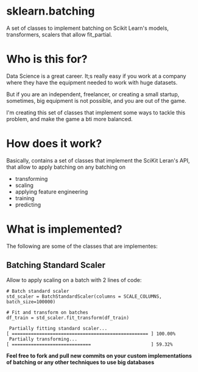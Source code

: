 # sklearn.batching
A set of classes to implement batching on Scikit Learn's models, transformers, scalers that allow fit_partial.

# Who is this for?

Data Science is a great career. It;s really easy if you work at a company where they have the equipment needed to work with huge datasets.

But if you are an independent, freelancer, or creating a small startup, sometimes, big equipment is not possible, and you are out of the game.

I'm creating this set of classes that implement some ways to tackle this problem, and make the game a bti more balanced. 

# How does it work?

Basically, contains a set of classes that implement the SciKit Leran's API, that allow to apply batching on any batching on
* transforming
* scaling
* applying feature engineering
* training 
* predicting

# What is implemented?
The following are some of the classes that are implementes:

## Batching Standard Scaler
Allow to apply scaling on a batch with 2 lines of code:
```
# Batch standard scaler
std_scaler = BatchStandardScaler(columns = SCALE_COLUMNS, batch_size=100000)

# Fit and transform on batches
df_train = std_scaler.fit_transform(df_train)
```
```
 Partially fitting standard scaler...
[ ================================================== ] 100.00%
 Partially transforming...
[ =============================                      ] 59.32%
```
**Feel free to fork and pull new commits on your custom implementations of batching or any other techniques to use big databases**
